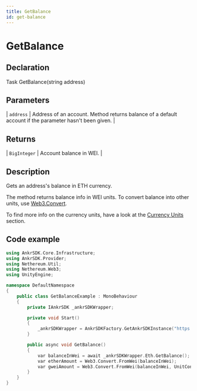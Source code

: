 ```yaml
---
title: GetBalance
id: get-balance
---
```


# GetBalance

## Declaration

Task<BigInteger> GetBalance(string address)

## Parameters

| `address` | Address of an account. Method returns balance of a default account if the parameter hasn't been given. |

## Returns

| `BigInteger` | Account balance in WEI. |

## Description

Gets an address's balance in ETH currency.

The method returns balance info in WEI units. To convert balance into other units, use [Web3.Convert](https://github.com/Nethereum/Nethereum/blob/master/src/Nethereum.Util/UnitConversion.cs).

To find more info on the currency units, have a look at the [Currency Units](/game/extra/currency-units) section.

## Code example

```C++
using AnkrSDK.Core.Infrastructure;
using AnkrSDK.Provider;
using Nethereum.Util;
using Nethereum.Web3;
using UnityEngine;

namespace DefaultNamespace
{
    public class GetBalanceExample : MonoBehaviour
    {
        private IAnkrSDK _ankrSDKWrapper;

        private void Start()
        {
            _ankrSDKWrapper = AnkrSDKFactory.GetAnkrSDKInstance("https://...");
        }

        public async void GetBalance()
        {
            var balanceInWei = await _ankrSDKWrapper.Eth.GetBalance();
            var etherAmount = Web3.Convert.FromWei(balanceInWei);
            var gweiAmount = Web3.Convert.FromWei(balanceInWei, UnitConversion.EthUnit.Gwei);
        }
    }
}
```
